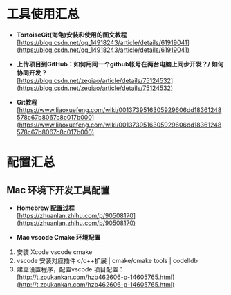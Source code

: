 # 工具使用汇总 #
- **TortoiseGit(海龟)安装和使用的图文教程**  
[https://blog.csdn.net/qq_14918243/article/details/61919041](https://blog.csdn.net/qq_14918243/article/details/61919041)      

- **上传项目到GitHub：如何用同一个github帐号在两台电脑上同步开发？/ 如何协同开发？**      
[https://blog.csdn.net/zeqiao/article/details/75124532](https://blog.csdn.net/zeqiao/article/details/75124532)       

- **Git教程**  
[https://www.liaoxuefeng.com/wiki/0013739516305929606dd18361248578c67b8067c8c017b000](https://www.liaoxuefeng.com/wiki/0013739516305929606dd18361248578c67b8067c8c017b000)


# 配置汇总 #    
## Mac 环境下开发工具配置    
- **Homebrew 配置过程**   
[https://zhuanlan.zhihu.com/p/90508170](https://zhuanlan.zhihu.com/p/90508170)  

- **Mac vscode Cmake 环境配置**   
1. 安装 Xcode vscode cmake  
2. vscode 安装对应插件 c/c++扩展 | cmake/cmake tools | codelldb 
3. 建立设置程序，配置vscode 项目配置：   
[http://t.zoukankan.com/hzb462606-p-14605765.html](http://t.zoukankan.com/hzb462606-p-14605765.html)




